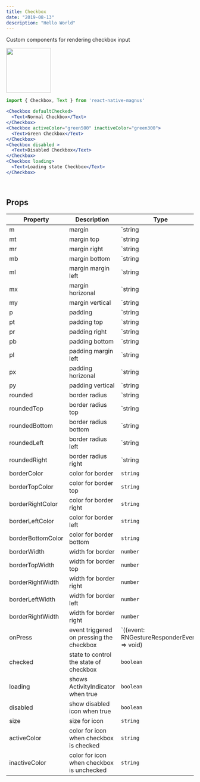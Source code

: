 ```yaml
---
title: Checkbox
date: "2019-08-13"
description: "Hello World"
---
```


Custom components for rendering checkbox input

<img src="/images/docs/checkbox/1.png"  style="height: 120px; width: auto;" />

```jsx
import { Checkbox, Text } from 'react-native-magnus'

<Checkbox defaultChecked>
  <Text>Normal Checkbox</Text>
</Checkbox>
<Checkbox activeColor="green500" inactiveColor="green300">
  <Text>Green Checkbox</Text>
</Checkbox>
<Checkbox disabled >
  <Text>Disabled Checkbox</Text>
</Checkbox>
<Checkbox loading>
  <Text>Loading state Checkbox</Text>
</Checkbox>
```

<br />

## Props

| Property          | Description                               | Type                                                      | Default      |
| ----------------- | ----------------------------------------- | --------------------------------------------------------- | ------------ |
| m                 | margin                                    | `string | number`                                         | -            |
| mt                | margin top                                | `string | number`                                         | -            |
| mr                | margin right                              | `string | number`                                         | -            |
| mb                | margin bottom                             | `string | number`                                         | -            |
| ml                | margin margin left                        | `string | number`                                         | -            |
| mx                | margin horizonal                          | `string | number`                                         | -            |
| my                | margin vertical                           | `string | number`                                         | -            |
| p                 | padding                                   | `string | number`                                         | -            |
| pt                | padding top                               | `string | number`                                         | -            |
| pr                | padding right                             | `string | number`                                         | -            |
| pb                | padding bottom                            | `string | number`                                         | -            |
| pl                | padding margin left                       | `string | number`                                         | -            |
| px                | padding horizonal                         | `string | number`                                         | -            |
| py                | padding vertical                          | `string | number`                                         | -            |
| rounded           | border radius                             | `string | number`                                         | `none`       |
| roundedTop        | border radius top                         | `string | number`                                         | `none`       |
| roundedBottom     | border radius bottom                      | `string | number`                                         | `none`       |
| roundedLeft       | border radius left                        | `string | number`                                         | `none`       |
| roundedRight      | border radius right                       | `string | number`                                         | `none`       |
| borderColor       | color for border                          | `string`                                                  | -            |
| borderTopColor    | color for border top                      | `string`                                                  | -            |
| borderRightColor  | color for border right                    | `string`                                                  | -            |
| borderLeftColor   | color for border left                     | `string`                                                  | -            |
| borderBottomColor | color for border bottom                   | `string`                                                  | -            |
| borderWidth       | width for border                          | `number`                                                  | -            |
| borderTopWidth    | width for border top                      | `number`                                                  | -            |
| borderRightWidth  | width for border right                    | `number`                                                  | -            |
| borderLeftWidth   | width for border left                     | `number`                                                  | -            |
| borderRightWidth  | width for border right                    | `number`                                                  | -            |
| onPress           | event triggered on pressing the checkbox  | `((event: RNGestureResponderEvent) => void) | undefined;` | `() => void` |
| checked           | state to control the state of checkbox    | `boolean`                                                 | `-`          |
| loading           | shows ActivityIndicator when true         | `boolean`                                                 | `false`      |
| disabled          | show disabled icon when true              | `boolean`                                                 | `false`      |
| size              | size for icon                             | `string`                                                  | `text700`    |
| activeColor       | color for icon when checkbox is checked   | `string`                                                  | `blue600`    |
| inactiveColor     | color for icon when checkbox is unchecked | `string`                                                  | `gray400`    |
